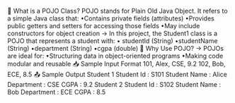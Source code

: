 📘 What is a POJO Class?
POJO stands for Plain Old Java Object. It refers to a simple Java class that:
•Contains private fields (attributes)
•Provides public getters and setters for accessing those fields
•May include constructors for object creation
→ In this project, the Student1 class is a POJO that represents a student with:
• studentId (String)
•studentName (String)
•department (String)
•cgpa (double)
🧠 Why Use POJO?
→ POJOs are ideal for:
•Structuring data in object-oriented programs
•Making code modular and reusable
📥 Sample Input Format
   101, Alex, CSE, 9.2
   102, Bob, ECE, 8.5
📤 Sample Output
  Student 1
   Student Id   : S101
   Student Name : Alice
   Department   : CSE
   CGPA         : 9.2
 Student 2
  Student Id   : S102
  Student Name : Bob
  Department   : ECE
  CGPA         : 8.5
 
